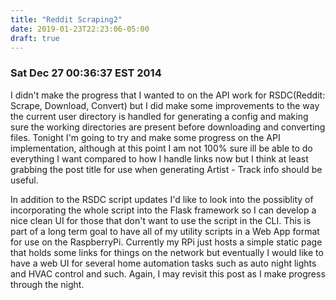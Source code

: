 ```yaml
---
title: "Reddit Scraping2"
date: 2019-01-23T22:23:06-05:00
draft: true
---
```


### Sat Dec 27 00:36:37 EST 2014

I didn't make the progress that I wanted to on the API work for RSDC(Reddit:
Scrape, Download, Convert) but I did make some improvements to the way the
current user directory is handled for generating a config and making sure the
working directories are present before downloading and converting files.
Tonight I'm going to try and make some progress on the API implementation,
although at this point I am not 100% sure ill be able to do everything I want
compared to how I handle links now but I think at least grabbing the post title
for use when generating Artist - Track info should be useful.

In addition to the RSDC script updates I'd like to look into the possiblity of
incorporating the whole script into the Flask framework so I can develop a nice
clean UI for those that don't want to use the script in the CLI. This is part
of a long term goal to have all of my utility scripts in a Web App format for
use on the RaspberryPi. Currently my RPi just hosts a simple static page that
holds some links for things on the network but eventually I would like to have
a web UI for several home automation tasks such as auto night lights and HVAC
control and such. Again, I may revisit this post as I make progress through the
night.
